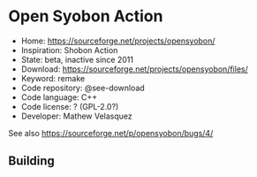 # Open Syobon Action

- Home: https://sourceforge.net/projects/opensyobon/
- Inspiration: Shobon Action
- State: beta, inactive since 2011
- Download: https://sourceforge.net/projects/opensyobon/files/
- Keyword: remake
- Code repository: @see-download
- Code language: C++
- Code license: ? (GPL-2.0?)
- Developer: Mathew Velasquez

See also https://sourceforge.net/p/opensyobon/bugs/4/

## Building
